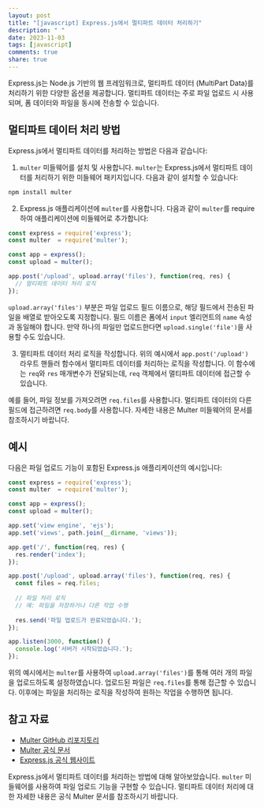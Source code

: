 ```yaml
---
layout: post
title: "[javascript] Express.js에서 멀티파트 데이터 처리하기"
description: " "
date: 2023-11-03
tags: [javascript]
comments: true
share: true
---
```


Express.js는 Node.js 기반의 웹 프레임워크로, 멀티파트 데이터 (MultiPart Data)를 처리하기 위한 다양한 옵션을 제공합니다. 멀티파트 데이터는 주로 파일 업로드 시 사용되며, 폼 데이터와 파일을 동시에 전송할 수 있습니다.

## 멀티파트 데이터 처리 방법

Express.js에서 멀티파트 데이터를 처리하는 방법은 다음과 같습니다:

1. `multer` 미들웨어를 설치 및 사용합니다. `multer`는 Express.js에서 멀티파트 데이터를 처리하기 위한 미들웨어 패키지입니다. 다음과 같이 설치할 수 있습니다:

```javascript
npm install multer
```

2. Express.js 애플리케이션에 `multer`를 사용합니다. 다음과 같이 `multer`를 require하여 애플리케이션에 미들웨어로 추가합니다:

```javascript
const express = require('express');
const multer  = require('multer');

const app = express();
const upload = multer();

app.post('/upload', upload.array('files'), function(req, res) {
  // 멀티파트 데이터 처리 로직
});
```

`upload.array('files')` 부분은 파일 업로드 필드 이름으로, 해당 필드에서 전송된 파일을 배열로 받아오도록 지정합니다. 필드 이름은 폼에서 `input` 엘리먼트의 `name` 속성과 동일해야 합니다. 만약 하나의 파일만 업로드한다면 `upload.single('file')`을 사용할 수도 있습니다.

3. 멀티파트 데이터 처리 로직을 작성합니다. 위의 예시에서 `app.post('/upload')` 라우트 핸들러 함수에서 멀티파트 데이터를 처리하는 로직을 작성합니다. 이 함수에는 `req`와 `res` 매개변수가 전달되는데, `req` 객체에서 멀티파트 데이터에 접근할 수 있습니다.

예를 들어, 파일 정보를 가져오려면 `req.files`를 사용합니다. 멀티파트 데이터의 다른 필드에 접근하려면 `req.body`를 사용합니다. 자세한 내용은 Multer 미들웨어의 문서를 참조하시기 바랍니다.

## 예시

다음은 파일 업로드 기능이 포함된 Express.js 애플리케이션의 예시입니다:

```javascript
const express = require('express');
const multer  = require('multer');

const app = express();
const upload = multer();

app.set('view engine', 'ejs');
app.set('views', path.join(__dirname, 'views'));

app.get('/', function(req, res) {
  res.render('index');
});

app.post('/upload', upload.array('files'), function(req, res) {
  const files = req.files;
  
  // 파일 처리 로직
  // 예: 파일을 저장하거나 다른 작업 수행
  
  res.send('파일 업로드가 완료되었습니다.');
});

app.listen(3000, function() {
  console.log('서버가 시작되었습니다.');
});
```

위의 예시에서는 `multer`를 사용하여 `upload.array('files')`를 통해 여러 개의 파일을 업로드하도록 설정하였습니다. 업로드된 파일은 `req.files`를 통해 접근할 수 있습니다. 이후에는 파일을 처리하는 로직을 작성하여 원하는 작업을 수행하면 됩니다.

## 참고 자료

- [Multer GitHub 리포지토리](https://github.com/expressjs/multer)
- [Multer 공식 문서](https://github.com/expressjs/multer/blob/master/doc/README-ko.md)
- [Express.js 공식 웹사이트](https://expressjs.com/)

Express.js에서 멀티파트 데이터를 처리하는 방법에 대해 알아보았습니다. `multer` 미들웨어를 사용하여 파일 업로드 기능을 구현할 수 있습니다. 멀티파트 데이터 처리에 대한 자세한 내용은 공식 Multer 문서를 참조하시기 바랍니다.